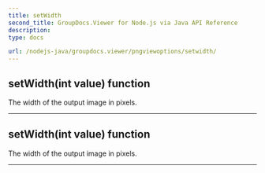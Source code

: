 ```yaml
---
title: setWidth
second_title: GroupDocs.Viewer for Node.js via Java API Reference
description: 
type: docs

url: /nodejs-java/groupdocs.viewer/pngviewoptions/setwidth/
---
```


## setWidth(int value)  function

 The width of the output image in pixels.
 


---


## setWidth(int value)  function

 The width of the output image in pixels.
 


---



